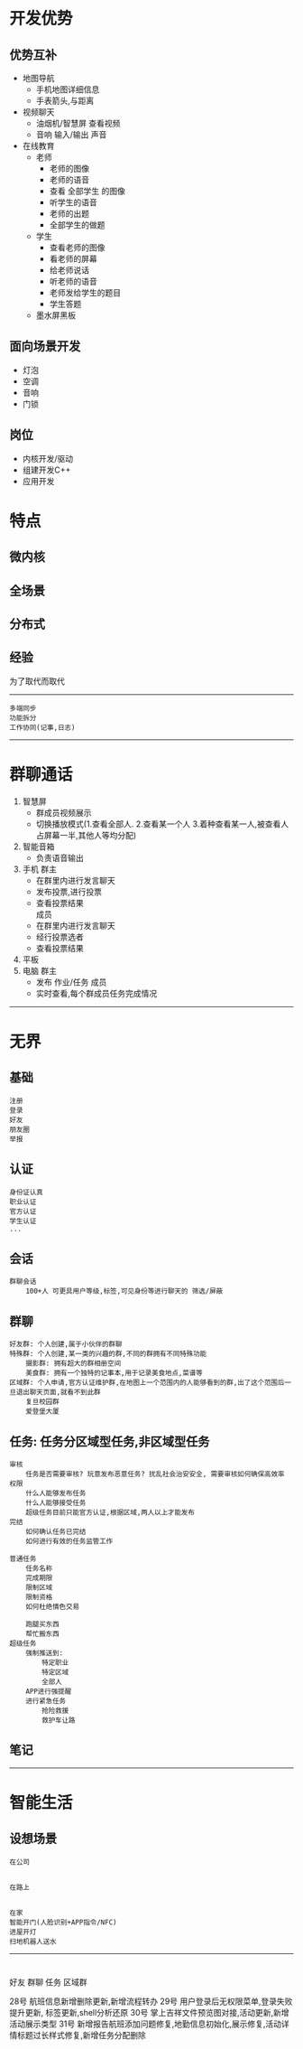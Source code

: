 # 开发优势
## 优势互补
* 地图导航
	* 手机地图详细信息
	* 手表箭头,与距离
* 视频聊天
	* 油烟机/智慧屏 查看视频
	* 音响 输入/输出 声音
* 在线教育
	* 老师
		* 老师的图像
		* 老师的语音
		* 查看 全部学生 的图像
		* 听学生的语音
		* 老师的出题
		* 全部学生的做题
	* 学生	
		* 查看老师的图像
		* 看老师的屏幕
		* 给老师说话
		* 听老师的语音
		* 老师发给学生的题目
		* 学生答题
	* 墨水屏黑板

## 面向场景开发
* 灯泡
* 空调
* 音响
* 门锁

## 岗位
* 内核开发/驱动
* 组建开发C++
* 应用开发

# 特点
## 微内核
## 全场景
## 分布式
## 经验
为了取代而取代

---

```
多端同步
功能拆分
工作协同(记事,日志)
```

---
# 群聊通话
1. 智慧屏
	* 群成员视频展示
	* 切换播放模式(1.查看全部人. 2.查看某一个人 3.着种查看某一人,被查看人占屏幕一半,其他人等均分配)
2. 智能音箱 
	* 负责语音输出
3. 手机
	群主
	* 在群里内进行发言聊天
	* 发布投票,进行投票
	* 查看投票结果	
	成员
	* 在群里内进行发言聊天
	* 经行投票选者
	* 查看投票结果
4. 平板
5. 电脑
	群主
	* 发布 作业/任务
	成员
	* 实时查看,每个群成员任务完成情况
---

# 无界
## 基础
	注册
	登录
	好友
	朋友圈
	举报
## 认证
	身份证认真
	职业认证
	官方认证
	学生认证
	...

## 会话
	群聊会话
		100+人 可更具用户等级,标签,可见身份等进行聊天的 筛选/屏蔽

## 群聊
	好友群: 个人创建,属于小伙伴的群聊
	特殊群: 个人创建,某一类的兴趣的群,不同的群拥有不同特殊功能
		摄影群: 拥有超大的群相册空间
		美食群: 拥有一个独特的记事本,用于记录美食地点,菜谱等
	区域群: 个人申请,官方认证维护群,在地图上一个范围内的人能够看到的群,出了这个范围后一旦退出聊天页面,就看不到此群
		复旦校园群
		爱登堡大厦

## 任务: 任务分区域型任务,非区域型任务
	审核
		任务是否需要审核? 玩意发布恶意任务? 扰乱社会治安安全, 需要审核如何确保高效率
	权限
		什么人能够发布任务
		什么人能够接受任务
		超级任务目前只能官方认证,根据区域,两人以上才能发布
	完结
		如何确认任务已完结
		如何进行有效的任务监管工作

	普通任务
		任务名称
		完成期限
		限制区域
		限制资格
		如何杜绝情色交易

		跑腿买东西
		帮忙搬东西
	超级任务
		强制推送到:
			特定职业
			特定区域
			全部人
		APP进行强提醒
		进行紧急任务
			抢险救援
			救护车让路
## 笔记
---




# 智能生活
## 设想场景
```
在公司


在路上


在家
智能开门(人脸识别+APP指令/NFC)
进屋开灯
扫地机器人送水
```
---

# 

好友
群聊
任务
区域群




28号 航班信息新增删除更新,新增流程转办
29号 用户登录后无权限菜单,登录失败提升更新, 标签更新,shell分析还原
30号 掌上吉祥文件预览图对接,活动更新,新增活动展示类型
31号 新增报告航班添加问题修复,地勤信息初始化,展示修复,活动详情标题过长样式修复,新增任务分配删除